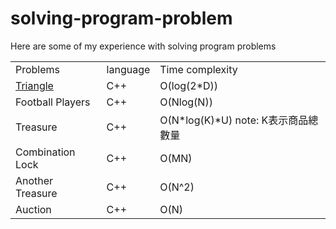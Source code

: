 # solving-program-problem
Here are some of my experience with solving program problems
<table>
   <tr>
     <td>Problems</td>
     <td>language</td>
     <td>Time complexity</td>
   </tr>
   <tr>
      <td><a href="https://github.com/klanonlyman/solving-program-problem-/blob/main/Triangle/Triangle.md">Triangle</a></td>
      <td>C++</td>
      <td>O(log(2*D))</td>
   </tr>
   <tr>
      <td>Football Players</td>
      <td>C++</td>
      <td>O(Nlog(N))</td>
   </tr>
   <tr>
      <td>Treasure</td>
      <td>C++</td>
      <td>O(N*log(K)*U) note: K表示商品總數量</td>
   </tr>
   <tr>
      <td>Combination Lock</td>
      <td>C++</td>
      <td>O(MN)</td>
   </tr>
   <tr>
      <td>Another Treasure</td>
      <td>C++</td>
      <td>O(N^2)</td>
   </tr>
   <tr>
      <td>Auction</td>
      <td>C++</td>
      <td>O(N)</td>
   </tr>
   
</table>
